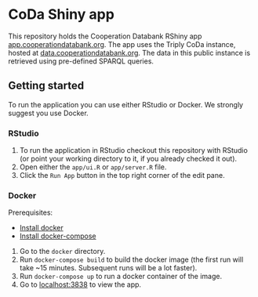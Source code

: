 # CoDa Shiny app
This repository holds the Cooperation Databank RShiny app [app.cooperationdatabank.org](https://app.cooperationdatabank.org). The app uses the Triply CoDa instance, hosted at [data.cooperationdatabank.org](https://data.cooperationdatabank.org). The data in this public instance is retrieved using pre-defined SPARQL queries.

## Getting started
To run the application you can use either RStudio or Docker. We strongly suggest you use Docker. 

### RStudio
1.  To run the application in RStudio checkout this repository with RStudio (or point your working directory to it, if you already checked it out).
2.  Open either the `app/ui.R` or `app/server.R` file.
3.  Click the `Run App` button in the top right corner of the edit pane.

### Docker
Prerequisites:
 - [Install docker](https://docs.docker.com/get-docker/)
 - [Install docker-compose]()
 
1.  Go to the `docker` directory.
2.  Run `docker-compose build` to build the docker image (the first run will take ~15 minutes. Subsequent runs will be a lot faster).
3.  Run `docker-compose up` to run a docker container of the image.
4.  Go to [localhost:3838](http://localhost:3838) to view the app.
